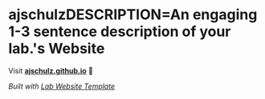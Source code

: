 
# ajschulzDESCRIPTION=An engaging 1-3 sentence description of your lab.'s Website

Visit **[ajschulz.github.io](https://ajschulz.github.io)** 🚀

_Built with [Lab Website Template](https://greene-lab.gitbook.io/lab-website-template-docs)_
